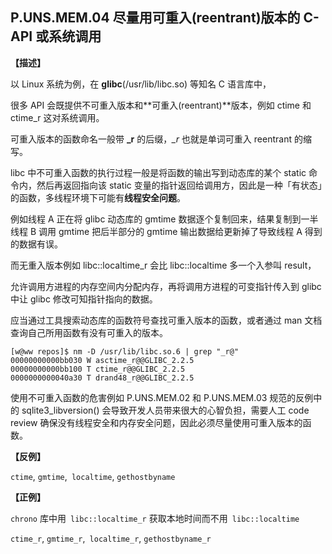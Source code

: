 ## P.UNS.MEM.04  尽量用可重入(reentrant)版本的 C-API 或系统调用

**【描述】**

以 Linux 系统为例，在 **glibc**(/usr/lib/libc.so) 等知名 C 语言库中，

很多 API 会既提供不可重入版本和**可重入(reentrant)**版本，例如 ctime 和 ctime_r 这对系统调用。

可重入版本的函数命名一般带 **_r** 的后缀，*_r* 也就是单词可重入 reentrant 的缩写。

libc 中不可重入函数的执行过程一般是将函数的输出写到动态库的某个 static 命令内，然后再返回指向该 static 变量的指针返回给调用方，因此是一种「有状态」的函数，多线程环境下可能有**线程安全问题**。

例如线程 A 正在将 glibc 动态库的 gmtime 数据逐个复制回来，结果复制到一半线程 B 调用 gmtime 把后半部分的 gmtime 输出数据给更新掉了导致线程 A 得到的数据有误。

而无重入版本例如 libc::localtime_r 会比 libc::localtime 多一个入参叫 result，

允许调用方进程的内存空间内分配内存，再将调用方进程的可变指针传入到 glibc 中让 glibc 修改可知指针指向的数据。

应当通过工具搜索动态库的函数符号查找可重入版本的函数，或者通过 man 文档查询自己所用函数有没有可重入的版本。

```
[w@ww repos]$ nm -D /usr/lib/libc.so.6 | grep "_r@"
00000000000bb030 W asctime_r@@GLIBC_2.2.5
00000000000bb100 T ctime_r@@GLIBC_2.2.5
0000000000040a30 T drand48_r@@GLIBC_2.2.5
```

使用不可重入函数的危害例如 P.UNS.MEM.02 和 P.UNS.MEM.03 规范的反例中的 sqlite3_libversion() 会导致开发人员带来很大的心智负担，需要人工 code review 确保没有线程安全和内存安全问题，因此必须尽量使用可重入版本的函数。

**【反例】**

`ctime`, `gmtime`,` localtime`, `gethostbyname`

**【正例】**

`chrono` 库中用` libc::localtime_r` 获取本地时间而不用` libc::localtime`

`ctime_r`, `gmtime_r`,` localtime_r`, `gethostbyname_r`

